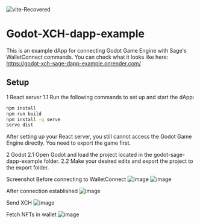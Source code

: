 ![vite-Recovered](https://github.com/user-attachments/assets/7c38b8b7-6873-4888-b379-b12799dded88)



# Godot-XCH-dapp-example

This is an example dApp for connecting Godot Game Engine with Sage's WalletConnect commands. You can check what it looks like here: https://godot-xch-sage-dapp-example.onrender.com/

## Setup

1 React server
1.1 Run the following commands to set up and start the dApp:

```bash
npm install
npm run build
npm install -g serve
serve dist
```
After setting up your React server, you still cannot access the Godot Game Engine directly. You need to export the game first.

2 Godot
2.1 Open Godot and load the project located in the godot-sage-dapp-example folder.
2.2 Make your desired edits and export the project to the export folder.

Screenshot
Before connecting to WalletConnect
![image](https://github.com/user-attachments/assets/41241c7f-0c00-495c-9c96-76d78aff26bb)
![image](https://github.com/user-attachments/assets/6b21183d-4303-4332-9c6d-1e8f22eb0f62)


After connection established
![image](https://github.com/user-attachments/assets/66890a8a-db35-4c69-8e79-c672eeab40aa)

Send XCH
![image](https://github.com/user-attachments/assets/1645b58f-47e6-4879-824d-cc3cce65a0de)

Fetch NFTs in wallet
![image](https://github.com/user-attachments/assets/21ff8d1e-e82b-45a3-b289-4e0eb83ca2d8)


